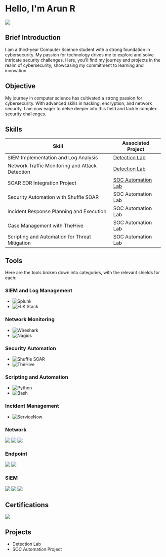 # Hello, I'm Arun R
<a href="https://www.linkedin.com/in/darkshadow/"><img src="https://img.shields.io/badge/-LinkedIn-0072b1?&style=for-the-badge&logo=linkedin&logoColor=white" /></a>

## Brief Introduction 

I am a third-year Computer Science student with a strong foundation in cybersecurity. My passion for technology drives me to explore and solve intricate security challenges. Here, you'll find my journey and projects in the realm of cybersecurity, showcasing my commitment to learning and innovation.

## Objective 

My journey in computer science has cultivated a strong passion for cybersecurity. With advanced skills in hacking, encryption, and network security, I am now eager to delve deeper into this field and tackle complex security challenges.

## Skills

| Skill                                         | Associated Project         |
|-----------------------------------------------|----------------------------|
| SIEM Implementation and Log Analysis          | <a href="https://google.com">Detection Lab</a>|
| Network Traffic Monitoring and Attack Detection | <a href="https://google.com">Detection Lab</a>|
| SOAR EDR Integration Project                  | <a href="https://github.com/thed4rksh4d0w/SOAR-EDR">SOC Automation Lab</a>|
| Security Automation with Shuffle SOAR         | SOC Automation Lab|
| Incident Response Planning and Execution      | SOC Automation Lab|
| Case Management with TheHive                  | SOC Automation Lab|
| Scripting and Automation for Threat Mitigation | SOC Automation Lab|

## Tools
Here are the tools broken down into categories, with the relevant shields for each:

### SIEM and Log Management
- ![Splunk](https://img.shields.io/badge/Splunk-000000?style=for-the-badge&logo=splunk&logoColor=white)
- ![ELK Stack](https://img.shields.io/badge/ELK_Stack-005571?style=for-the-badge&logo=elastic&logoColor=white)

### Network Monitoring
- ![Wireshark](https://img.shields.io/badge/Wireshark-1679A7?style=for-the-badge&logo=wireshark&logoColor=white)
- ![Nagios](https://img.shields.io/badge/Nagios-000000?style=for-the-badge&logo=nagios&logoColor=white)

### Security Automation
- ![Shuffle SOAR](https://img.shields.io/badge/Shuffle_SOAR-1D1D1D?style=for-the-badge&logo=shuffle&logoColor=white)
- ![TheHive](https://img.shields.io/badge/TheHive-1D1D1D?style=for-the-badge&logo=thehive&logoColor=white)

### Scripting and Automation
- ![Python](https://img.shields.io/badge/Python-3776AB?style=for-the-badge&logo=python&logoColor=white)
- ![Bash](https://img.shields.io/badge/Bash-4EAA25?style=for-the-badge&logo=gnubash&logoColor=white)

### Incident Management
- ![ServiceNow](https://img.shields.io/badge/ServiceNow-0A4D92?style=for-the-badge&logo=servicenow&logoColor=white)

### Network
<div>
    <img src="https://img.shields.io/badge/-Wireshark-1679A7?&style=for-the-badge&logo=Wireshark&logoColor=white" />
    <img src="https://img.shields.io/badge/-Suricata-EF3B2D?&style=for-the-badge&logo=Suricata&logoColor=white" />
    <img src="https://img.shields.io/badge/-Zeek-777BB4?&style=for-the-badge&logo=Zeek&logoColor=white" />
</div>

### Endpoint
<div>
    <img src="https://img.shields.io/badge/-Microsoft_Defender_for_Endpoint-00A4EF?&style=for-the-badge&logo=Microsoft&logoColor=white" />
    <img src="https://img.shields.io/badge/-Velociraptor-4B275F?&style=for-the-badge&logo=Velociraptor&logoColor=white" />
</div>

### SIEM
<div>
    <img src="https://img.shields.io/badge/-Microsoft_Sentinel-0078D4?&style=for-the-badge&logo=Microsoft&logoColor=white" />
    <img src="https://img.shields.io/badge/-Splunk-000000?&style=for-the-badge&logo=Splunk&logoColor=white" />
    <img src="https://img.shields.io/badge/-Elastic-005571?&style=for-the-badge&logo=Elastic&logoColor=white" />
</div>

## Certifications
<div>
<img src="https://img.shields.io/badge/-Microsoft%20Cybersecurity%20Analyst-0078D4?&style=for-the-badge&logo=Microsoft&logoColor=white" />
</div>

## Projects
- Detection Lab
- SOC Automation Project
